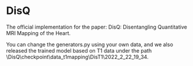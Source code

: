 # DisQ
The official implementation for the paper: DisQ: Disentangling Quantitative MRI Mapping of the Heart.

You can change the generators.py using your own data, and we also released the trained model based on T1 data under the path \DisQ\checkpoint\data_t1mapping\DisT1\2022_2_22_19_34.

